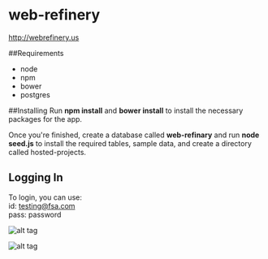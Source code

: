 # web-refinery

http://webrefinery.us

##Requirements
- node
- npm
- bower
- postgres


##Installing
Run __npm install__ and __bower install__ to install the necessary packages for the app. 

Once you're finished, create a database called __web-refinary__ and run __node seed.js__ to install the required tables, sample data, and create a directory called hosted-projects. 

## Logging In

To login, you can use:  
 id: testing@fsa.com  
 pass: password
 
![alt tag](https://cdn.rawgit.com/ivanyyuk/web-refinery/master/browser/images/webrefinery_interface.gif)

![alt tag](https://cdn.rawgit.com/ivanyyuk/web-refinery/master/browser/images/webrefinery_export.gif)
